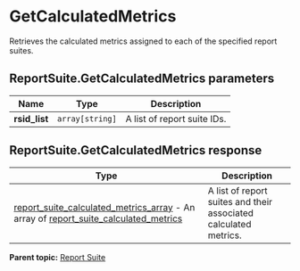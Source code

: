 # GetCalculatedMetrics

Retrieves the calculated metrics assigned to each of the specified report suites.

## ReportSuite.GetCalculatedMetrics parameters

|Name|Type|Description|
|----|----|-----------|
| **rsid_list** | `array[string]` |A list of report suite IDs.|

## ReportSuite.GetCalculatedMetrics response

|Type|Description|
|----|-----------|
|  [report_suite_calculated_metrics_array](../../data_types/r_report_suite_calculated_metrics_array.md#) - An array of [report_suite_calculated_metrics](../../data_types/r_report_suite_calculated_metrics.md#) |A list of report suites and their associated calculated metrics.|

**Parent topic:** [Report Suite](../../methods/report_suite/r_methods_reportsuite.md)

